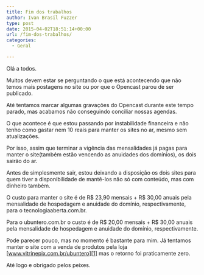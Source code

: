 ```yaml
---
title: Fim dos trabalhos
author: Ivan Brasil Fuzzer
type: post
date: 2015-04-02T18:51:14+00:00
url: /fim-dos-trabalhos/
categories:
  - Geral

---
```

Olá a todos.

Muitos devem estar se perguntando o que está acontecendo que não temos mais postagens no site ou por que o Opencast parou de ser publicado.

Até tentamos marcar algumas gravações do Opencast durante este tempo parado, mas acabamos não conseguindo conciliar nossas agendas.

O que acontece é que estou passando por instabilidade financeira e não tenho como gastar nem 10 reais para manter os sites no ar, mesmo sem atualizações.

Por isso, assim que terminar a vigência das mensalidades já pagas para manter o site(também estão vencendo as anuidades dos domínios), os dois sairão do ar.

Antes de simplesmente sair, estou deixando a disposição os dois sites para quem tiver a disponibilidade de mantê-los não só com conteúdo, mas com dinheiro também.

O custo para manter o site é de R$ 23,90 mensais + R$ 30,00 anuais pela mensalidade de hospedagem e anuidade do domínio, respectivamente, para o tecnologiaaberta.com.br.

Para o ubuntero.com.br o custo é de R$ 20,00 mensais + R$ 30,00 anuais pela mensalidade de hospedagem e anuidade do domínio, respectivamente.

Pode parecer pouco, mas no momento é bastante para mim. Já tentamos manter o site com a venda de produtos pela loja [www.vitrinepix.com.br/ubuntero][1] mas o retorno foi praticamente zero.

Até logo e obrigado pelos peixes.

 [1]: http://www.vitrinepix.com.br/ubuntero